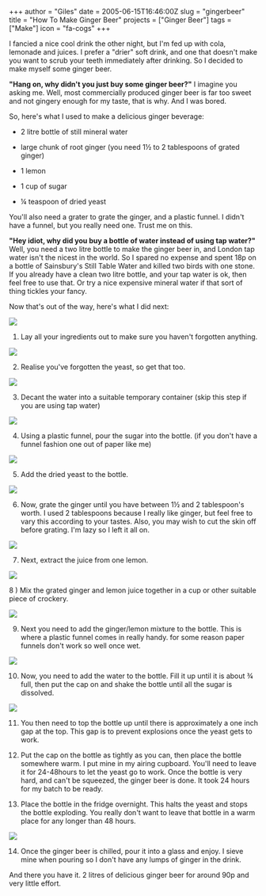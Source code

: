 +++
author = "Giles"
date = 2005-06-15T16:46:00Z
slug =  "gingerbeer"
title = "How To Make Ginger Beer"
projects = ["Ginger Beer"]
tags = ["Make"]
icon = "fa-cogs"
+++

I fancied a nice cool drink the other night, but I'm fed up with cola, lemonade and juices.
I prefer a "drier" soft drink, and one that doesn't make you want to scrub your teeth
immediately after drinking. So I decided to make myself some ginger beer.

<!-- more -->

**"Hang on, why didn't you just buy some ginger beer?"** I imagine you asking me. Well, most  commercially produced ginger beer is far too sweet and not gingery enough for my taste,  that is why. And I was bored.

So, here's what I used to make a delicious ginger beverage:




  * 2 litre bottle of still mineral water


  * large chunk of root ginger (you need 1½ to 2 tablespoons of grated ginger)


  * 1 lemon


  * 1 cup of sugar


  * ¼ teaspoon of dried yeast


You'll also need a grater to grate the ginger, and a plastic funnel. I didn't have a funnel, but  you really need one. Trust me on this.

**"Hey idiot, why did you buy a bottle of water instead of using tap water?"** Well, you need  a two litre bottle to make the ginger beer in, and London tap water isn't the nicest in the  world. So I spared no expense and spent 18p on a bottle of Sainsbury's Still Table Water and  killed two birds with one stone. If you already have a clean two litre bottle, and your tap water  is ok, then feel free to use that. Or try a nice expensive mineral water if that sort of thing  tickles your fancy.

Now that's out of the way, here's what I did next:




![](http://www.vurt.co.uk/images/gingerbeer/ingredients1.jpg)




1) Lay all your ingredients out to make sure you haven't forgotten anything.




![](http://www.vurt.co.uk/images/gingerbeer/ingredients2.jpg)




2) Realise you've forgotten the yeast, so get that too.




![](http://www.vurt.co.uk/images/gingerbeer/decant.jpg)




3) Decant the water into a suitable temporary container (skip this step if you are using tap water)




![](http://www.vurt.co.uk/images/gingerbeer/funnel-sugar.jpg)




4) Using a plastic funnel, pour the sugar into the bottle. (if you don't have a funnel fashion one out of paper like me)




![](http://www.vurt.co.uk/images/gingerbeer/funnel-yeast.jpg)




5) Add the dried yeast to the bottle.




![](http://www.vurt.co.uk/images/gingerbeer/grating-ginger.jpg)




6) Now, grate the ginger until you have between 1½ and 2 tablespoon's worth. I used 2 tablespoons because I really like ginger, but feel free to vary this according to your tastes. Also, you may wish to cut the skin off before grating. I'm lazy so I left it all on.




![](http://www.vurt.co.uk/images/gingerbeer/juicing-lemon.jpg)




7) Next, extract the juice from one lemon.




![](http://www.vurt.co.uk/images/gingerbeer/lemon-ginger.jpg)




8 ) Mix the grated ginger and lemon juice together in a cup or other suitable piece of crockery.




![](http://www.vurt.co.uk/images/gingerbeer/filling-bottle1.jpg)




9) Next you need to add the ginger/lemon mixture to the bottle. This is where a plastic funnel comes in really handy. for some reason paper funnels don't work so well once wet.




![](http://www.vurt.co.uk/images/gingerbeer/filling-bottle-2.jpg)




10) Now, you need to add the water to the bottle. Fill it up until it is about ¾ full, then put the cap on and shake the bottle until all the sugar is dissolved.




![](http://www.vurt.co.uk/images/gingerbeer/full-bottle.jpg)




11) You then need to top the bottle up until there is approximately a one inch gap at the top. This gap is to prevent explosions once the yeast gets to work.




12) Put the cap on the bottle as tightly as you can, then place the bottle somewhere warm. I put mine in my airing cupboard. You'll need to leave it for 24-48hours to let the yeast go to work. Once the bottle is very hard, and can't be squeezed, the ginger beer is done. It took 24 hours for my batch to be ready.




13) Place the bottle in the fridge overnight. This halts the yeast and stops the bottle exploding. You really don't want to leave that bottle in a warm place for any longer than 48 hours.




![](http://www.vurt.co.uk/images/gingerbeer/finished-product.jpg)




14) Once the ginger beer is chilled, pour it into a glass and enjoy. I sieve mine when pouring so I don't have any lumps of ginger in the drink.


And there you have it. 2 litres of delicious ginger beer for around 90p and very little effort.
